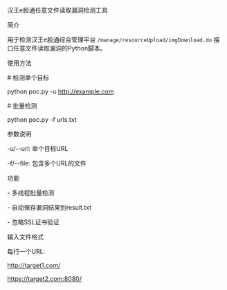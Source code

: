 汉王e脸通任意文件读取漏洞检测工具



简介

用于检测汉王e脸通综合管理平台 `/manage/resourceUpload/imgDownload.do` 接口任意文件读取漏洞的Python脚本。



使用方法

\# 检测单个目标

python poc.py -u http://example.com

\# 批量检测

python poc.py -f urls.txt



参数说明

-u/--url: 单个目标URL

-f/--file: 包含多个URL的文件



功能

\- 多线程批量检测

\- 自动保存漏洞结果到result.txt

\- 忽略SSL证书验证



输入文件格式

每行一个URL:

http://target1.com/

https://target2.com:8080/

